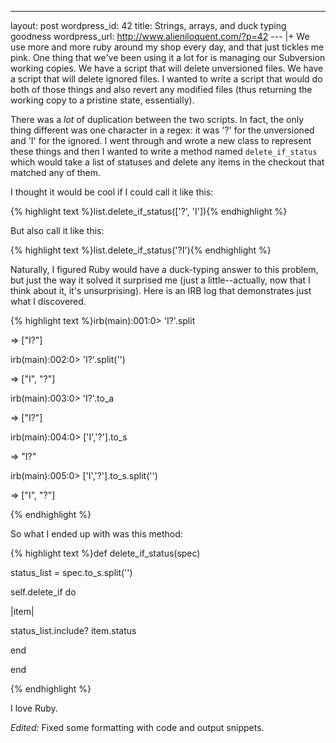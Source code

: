 --- 
layout: post
wordpress_id: 42
title: Strings, arrays, and duck typing goodness
wordpress_url: http://www.alieniloquent.com/?p=42
--- |+
We use more and more ruby around my shop every day, and that just tickles me
pink. One thing that we've been using it a lot for is managing our Subversion
working copies. We have a script that will delete unversioned files. We have a
script that will delete ignored files. I wanted to write a script that would
do both of those things and also revert any modified files (thus returning the
working copy to a pristine state, essentially).

There was a _lot_ of duplication between the two scripts. In fact, the only
thing different was one character in a regex: it was '?' for the unversioned
and 'I' for the ignored. I went through and wrote a new class to represent
these things and then I wanted to write a method named `delete_if_status`
which would take a list of statuses and delete any items in the checkout that
matched any of them.

I thought it would be cool if I could call it like this:

{% highlight text %}list.delete_if_status(['?', 'I']){% endhighlight %}

But also call it like this:

{% highlight text %}list.delete_if_status('?I'){% endhighlight %}

Naturally, I figured Ruby would have a duck-typing answer to this problem, but
just the way it solved it surprised me (just a little--actually, now that I
think about it, it's unsurprising). Here is an IRB log that demonstrates just
what I discovered.

{% highlight text %}irb(main):001:0> 'I?'.split

=> ["I?"]

irb(main):002:0> 'I?'.split('')

=> ["I", "?"]

irb(main):003:0> 'I?'.to_a

=> ["I?"]

irb(main):004:0> ['I','?'].to_s

=> "I?"

irb(main):005:0> ['I','?'].to_s.split('')

=> ["I", "?"]

{% endhighlight %}

So what I ended up with was this method:

{% highlight text %}def delete_if_status(spec)

status_list = spec.to_s.split('')

self.delete_if do

|item|

status_list.include? item.status

end

end

{% endhighlight %}

I love Ruby.

_Edited:_ Fixed some formatting with code and output snippets.

